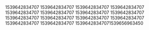 1539642834707
1539642834707
1539642834707
1539642834707
1539642834707
1539642834707
1539642834707
1539642834707
1539642834707
1539642834707
1539642834707
1539642834707
1539642834707
1539642834707
15396428347071539656963450